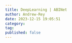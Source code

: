 ```yaml
---
title: DeepLearning | ABINet
author: Andrew-Rey
date: 2023-12-15 19:05:51
category:
tag:
published: false
---
```

